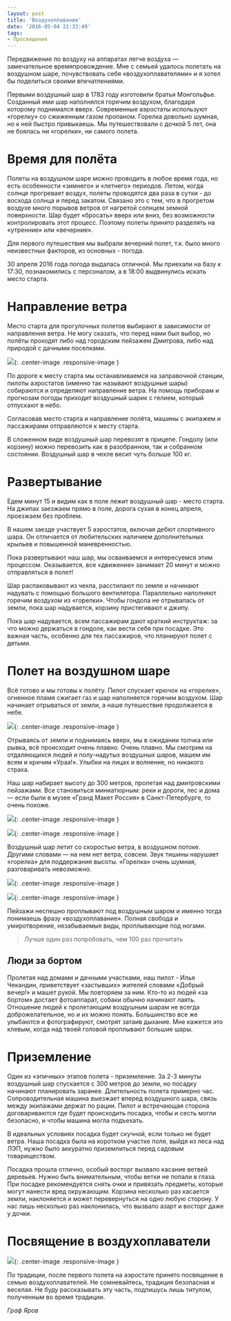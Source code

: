 ```yaml
---
layout: post
title: 'Воздухоплавание'
date: '2016-05-04 21:33:49'
tags:
- Просвещение
---
```


Передвижение по воздуху на аппаратах легче воздуха — замечательное времяпровождение. Мне с семьей удалось полетать на воздушном шаре, почувствовать себя «воздухоплавателями» и я хотел бы поделиться своими впечатлениями.

Первыми воздушный шар в 1783 году изготовили братья Монгольфье. Созданный ими шар наполнялся горячим воздухом, благодаря которому поднимался вверх. Современные аэростаты используют «горелку» со сжиженным газом пропаном. Горелка довольно шумная, но к ней быстро привыкаешь. Мы путешествовали с дочкой 5 лет, она не боялась ни «горелки», ни самого полета. 


# Время для полёта
Полеты на воздушном шаре можно проводить в любое время года, но есть особенности «зимнего» и «летнего» периодов.  Летом, когда солнце прогревает воздух, полеты проводятся два раза в сутки - до восхода солнца и перед закатом. Связано это с тем, что в прогретом воздухе много порывов ветров от нагретой солнцем земной поверхности. Шар будет «бросать» вверх или вниз, без возможности контролировать этот процесс. Поэтому полеты принято разделять на «утренние» или «вечерние».

Для первого путешествия мы выбрали вечерний полет, т.к. было много неизвестных факторов, из основных - погода. 

30 апреля 2016 года погода выдалась отличной. Мы приехали на базу к 17:30, познакомились с персоналом, а в 18:00 выдвинулись искать место старта.


# Направление ветра
Место старта для прогулочных полетов выбирают в зависимости от направления ветра. Не могу сказать, что перед нами был выбор, но полёты проходят либо над городским пейзажем Дмитрова, либо над природой с дачными поселками.

![](http://pavel.miroshnichen.co/images/2016/05/IMG_7012.JPG){: .center-image .responsive-image }

По дороге к месту старта мы останавливаемся на заправочной станции, пилоты аэростатов (именно так называют воздушные шары) собираются и определяют направление ветра. На помощь приборам и прогнозам погоды приходит воздушный шарик с гелием, который отпускают в небо.

Согласовав место старта и направление полёта, машины с экипажем и пассажирами отправляются к месту старта. 

В сложенном виде воздушный шар перевозят в прицепе. Гондолу (или корзину) можно перевозить как в разобранном, так и собранном состоянии. Воздушный шар в чехле весит чуть больше 100 кг.


# Развертывание
Едем минут 15 и видим как в поле лежит воздушный шар - место старта. На джипах заезжаем прямо в поле, дорога сухая в конец апреля, проезжаем без проблем.

В нашем заезде участвует 5 аэростатов, включая дебют спортивного шара. Он отличается от любительских наличием дополнительных крыльев и повышенной маневренностью. 

Пока развертывают наш шар, мы осваиваемся и интересуемся этим процессом. Оказывается, все «движение» занимает 20 минут и можно отправляться в полет!

Шар распаковывают из чехла, расстилают по земле и начинают надувать с помощью большого вентилятора. Параллельно наполняют горячим воздухом из «горелки».  Чтобы гондола не отрывалась от земли, пока шар надувается, корзину пристегивают к джипу.

Пока шар надувается, всем пассажирам дают краткий инструктаж: за что можно держаться в гондоле,  как вести себя при посадке. Это важная часть, особенно для тех пассажиров, что планируют полет с детьми. 


# Полет на воздушном шаре
Всё готово и мы готовы к полёту. Пилот спускает крючок на «горелке», огненное пламя сжигает газ и шар наполняется горячим воздухом. Шар начинает отрываться от земли, а наше путешествие продолжается в небе. 

![](http://pavel.miroshnichen.co/images/2016/05/IMG_7007.JPG){: .center-image .responsive-image }

Отрываясь от земли и поднимаясь вверх, мы в ожидании толчка или рывка, всё происходит очень плавно. Очень плавно. Мы смотрим на отдаляющихся людей и полу-надутых воздушных шаров, машем им всем и кричим «Ураа!». Улыбки на лицах и волнение, но никакого страха. 

Наш шар набирает высоту до 300 метров, пролетая над дмитровскими пейзажами. Все становиться миниатюрным: реки и дороги, лес и дома — если были в музее «Гранд Макет Россия» в Санкт-Петербурге, то очень похоже.

![](http://pavel.miroshnichen.co/images/2016/05/IMG_7082.JPG){: .center-image .responsive-image }

![](http://pavel.miroshnichen.co/images/2016/05/IMG_7115.JPG){: .center-image .responsive-image }

Воздушный шар летит со скоростью ветра, в воздушном потоке. Другими словами — на нем нет ветра, совсем. Звук тишины нарушает «горелка» для поддержания высоты. «Горелка» очень шумная, разговаривать невозможно. 

![](http://pavel.miroshnichen.co/images/2016/05/IMG_7134.JPG){: .center-image .responsive-image }

![](http://pavel.miroshnichen.co/images/2016/05/IMG_7136.JPG){: .center-image .responsive-image }

Пейзажи неспешно проплывают под воздушным шаром и именно тогда понимаешь фразу «воздухоплавание». Полная свобода и умиротворение, незабываемые виды, проплывающие под ногами. 

> Лучше один раз попробовать, чем 100 раз прочитать


## Люди за бортом
Пролетая над домами и дачными участками, наш пилот - Илья Чекандин, приветствует «застывших» жителей словами «Добрый вечер!» и машет рукой. Мы повторяем за ним. Кто-то из людей «за бортом» достает фотоаппарат, собаки обычно начинают лаять. Отношение людей к пролетающим воздушным шарам не всегда доброжелательное, но и их можно понять. Большинство все же улыбаются и фотографируют, смотрят затаив дыхание. Мне кажется это клевым, когда над твоей головой проплывают большие шары.  


# Приземление
Один из «эпичных» этапов полета - приземление. За 2-3 минуты воздушный шар спускается с 300 метров до земли, но посадку начинают планировать заранее. Длительность полета примерно час. Сопроводительная машина выезжает вперед воздушного шара, связь между экипажами держат по рации.  Пилот и встречающая сторона договариваются где будет происходить посадка, чтобы и сесть могли безопасно, и чтобы машина могла подъехать.

В идеальных условиях посадка будет скучной, если только не будет ветра. Наша посадка была на коротком участке поля, выйдя из леса над ЛЭП, нужно было аккуратно приземлиться перед садовым товариществом. 

Посадка прошла отлично, особый восторг вызвало касание ветвей деревьев. Нужно быть внимательным, чтобы ветки не попали в глаза. При посадке рекомендуется снять очки и привязать предметы, которые могут нанести вред окружающим. Корзина несколько раз касается земли, наклоняется и может перевернуться на одно любую сторону. У нас лишь несколько раз наклонилась, что вызвало азарт и восторг даже у дочки. 


# Посвящение в воздухоплаватели

![](http://pavel.miroshnichen.co/images/2016/05/IMG_7199.JPG){: .center-image .responsive-image }

По традиции, после первого полета на аэростате принято посвящение в семью воздухоплавателей. Не сомневайтесь, традиция безопасная и веселая. Не буду рассказывать эту часть, подпишусь лишь титулом, полученным во время традиции.

*Граф Яров*